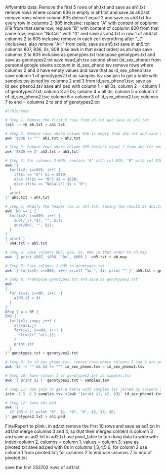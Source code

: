 Affyemtrix data:
Remove the first 5 rows of ah.txt and save as ah1.txt
remove rows where column 836 is empty in ah1.txt and save as ah2.txt
remove rows where column 835 doesn't equal 2 and save as ah3.txt
for every row in columns 2-805 inclusive: replace "A" with content of coplumn 819 from that same row; replace "B" with content of coplumn 820 from that same row; replace "NoCall" with "0" and save as ah4.txt
in row 1 of ah4.txt columns 2 to 805 inclusive remove in each cell everything after "_(" (inclusive); also remove "AH" from cells; save as ah5.txt
save in ah5.txt columns 807, 836, 0s, 808 (use awk in that exact order) as ah.map
save columns 2 to 805 inclusive as genotypes.txt
transpose genotypes.txt and save as genotypes2.txt
save head_ah.tsv second sheet (id_sex_pheno) from personal google sheets account
in id_sex_pheno.tsv remove rows where columns 2 and 3 have empty values and save that as id_sex_pheno1.tsv
save column 1 of genotypes2.txt as samples.tsv
use join to get a table with samples.tsv joined by columns 2 and 3 from id_sex_pheno1.tsv; save as id_sex_pheno2.tsv
save ah1.ped with column 1 = all 0s; column 2 = column 1 of genotypes2.txt; column 3 all 0s; column 4 = all 0s; column 5 = column 2 of id_sex_pheno2.tsv; column 6 = column 3 of id_sex_pheno2.tsv; columsn 7 to end = columns 2 to end of genotypes2.txt

```bash
#!/bin/bash

# Step 1: Remove the first 5 rows from ah.txt and save as ah1.txt
tail -n +6 ah.txt > ah1.txt

# Step 2: Remove rows where column 836 is empty from ah1.txt and save as ah2.txt
awk '$836 != ""' ah1.txt > ah2.txt

# Step 3: Remove rows where column 835 doesn't equal 2 from ah2.txt and save as ah3.txt
awk '$835 == 2' ah2.txt > ah3.txt

# Step 4: For columns 2-805, replace "A" with col 819, "B" with col 820, and "NoCall" with "0", save as ah4.txt
awk '{
  for(i=2; i<=805; i++) {
    if($i == "A") $i = $819;
    else if($i == "B") $i = $820;
    else if($i == "NoCall") $i = "0";
  }
  print
}' ah3.txt > ah4.txt

# Step 5: Modify the header row in ah4.txt, saving the result as ah5.txt
awk 'NR == 1 {
  for(i=2; i<=805; i++) {
    sub(/_\(.*$/, "", $i);
    sub(/AH/, "", $i);
  }
}
{ print }
' ah4.txt > ah5.txt

# Step 6: Save columns 807, 836, 0s, 808 in that order to ah.map
awk '{ print $807, $836, "0s", $808 }' ah5.txt > ah.map

# Step 7: Save columns 2-805 to genotypes.txt
awk '{ for(i=2; i<=805; i++) printf "%s ", $i; print "" }' ah5.txt > genotypes.txt

# Step 8: Transpose genotypes.txt and save as genotypes2.txt
awk '
{
  for (i=1; i<=NF; i++)  {
    a[NR,i] = $i
  }
}
NF>p { p = NF }
END {
  for(j=1; j<=p; j++) {
    str=a[1,j]
    for(i=2; i<=NR; i++) {
      str=str" "a[i,j];
    }
    print str
  }
}' genotypes.txt > genotypes2.txt

# Step 9: In id_sex_pheno.tsv, remove rows where columns 2 and 3 are empty and save as id_sex_pheno1.tsv
awk '$2 != "" && $3 != ""' id_sex_pheno.tsv > id_sex_pheno1.tsv

# Step 10: Save column 1 of genotypes2.txt as samples.tsv
awk '{ print $1 }' genotypes2.txt > samples.tsv

# Step 11: Use join to get a table with samples.tsv joined by columns 2 and 3 from id_sex_pheno1.tsv and save as id_sex_pheno2.tsv
join -1 1 -2 1 samples.tsv <(awk '{print $1, $2, $3}' id_sex_pheno1.tsv) > id_sex_pheno2.tsv

# Step 12: Save ah1.ped
awk '{
  if (NR > 1) print "0", $1, "0", "0", $2, $3, $0;
}' genotypes2.txt > ah1.ped
```

FinalReport to plink::
in ad.txt remove the first 10 rows and save as ad1.txt
In ad1.txt merge columns 3 and 4, so that their merged content is column 3 and save as ad2.txt
in ad2.txt use pivot_table to turn long data to wide with index=column 2, columns = column 1, values = column 3; save as pivoted.txt
save ad.ped with 0s in columns 1,3,4,5,6; for column 2 use column 1 from pivoted.txt; for columns 2 to end use columns 7 to end of pivoted.txt

save the first 253702 rows of ad1.txt
